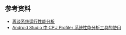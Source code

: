 
## 参考资料

- [再谈系统运行性能分析](https://juejin.cn/post/7271946932019822629)
- [Android Studio 中 CPU Profiler 系统性能分析工具的使用](https://juejin.cn/post/7098548053136637983)